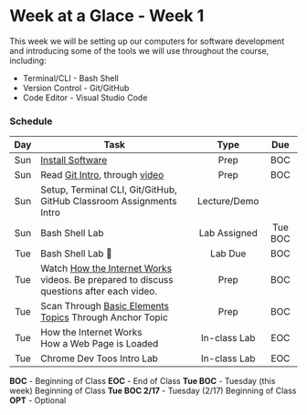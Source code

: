 # Week at a Glace - Week 1

This week we will be setting up our computers for software development and introducing some of the tools we will use throughout the course, including:
* Terminal/CLI - Bash Shell
* Version Control - Git/GitHub
* Code Editor - Visual Studio Code

### Schedule

Day | Task | Type | Due 
:-: | -------|:-:|:-:
Sun | [Install Software](https://github.com/hoc-courses/shared-resources/blob/main/software-installation.md) | Prep | BOC
Sun | Read [Git Intro](https://github.com/hoc-courses/shared-resources/blob/main/git-github-intro.md), through [video](https://www.youtube.com/watch?v=rbZf3lPMOYY&list=PLVYDhqbgYpYXbAL_Hps1Y--THRmaTFipj&index=9) | Prep | BOC
Sun | Setup, Terminal CLI, Git/GitHub,  GitHub Classroom Assignments Intro | Lecture/Demo | 
Sun | Bash Shell Lab | Lab Assigned | Tue BOC
Tue | Bash Shell Lab :red_circle: | Lab Due | BOC
Tue | Watch [How the Internet Works](https://chnn-anne.gitbook.io/html-css/how-the-web-works/dns-tcp-ip-http-html) videos. Be prepared to discuss questions after each video. | Prep | BOC |
Tue | Scan Through [Basic Elements Topics](https://chnn-anne.gitbook.io/html-css/html/basic-elements) Through Anchor Topic | Prep | BOC
Tue | How the Internet Works <br/>How a Web Page is Loaded | In-class Lab | EOC
Tue | Chrome Dev Toos Intro Lab | In-class Lab | EOC




 **BOC** - Beginning of Class
 **EOC** - End of Class
 **Tue BOC** - Tuesday (this week) Beginning of Class
 **Tue BOC 2/17** - Tuesday (2/17) Beginning of Class
 **OPT** - Optional



